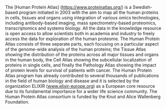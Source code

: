 The [Human Protein Atlas] (https://www.proteinatlas.org/) is a Swedish-based program initiated in 2003 with the aim to map all the human proteins in cells, tissues and organs using integration of various omics technologies, including antibody-based imaging, mass spectrometry-based proteomics, transcriptomics and systems biology. All the data in the knowledge resource is open access to allow scientists both in academia and industry to freely access the data for exploration of the human proteome. The Human Protein Atlas consists of three separate parts, each focusing on a particular aspect of the genome-wide analysis of the human proteins; the Tissue Atlas showing the distribution of the proteins across all major tissues and organs in the human body, the Cell Atlas showing the subcellular localization of proteins in single cells, and finally the Pathology Atlas showing the impact of protein levels for survival of patients with cancer. The Human Protein Atlas program has already contributed to several thousands of publications in the field of human biology and disease and it is selected by the organization ELIXIR (www.elixir-europe.org) as a European core resource due to its fundamental importance for a wider life science community. The Human Protein Atlas consortium is funded by the Knut and Alice Wallenberg Foundation.



